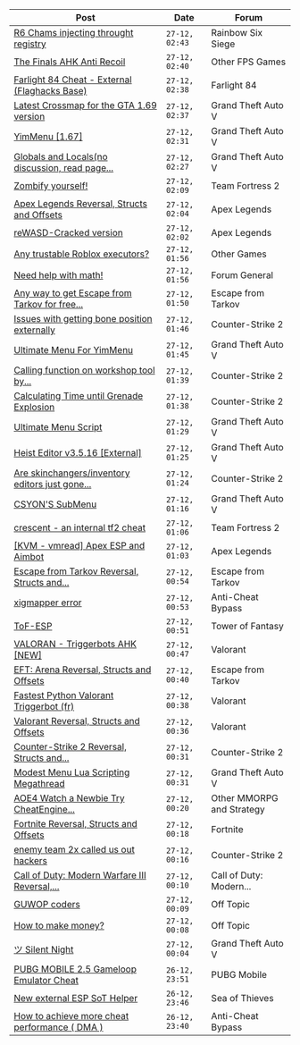 |Post|Date|Forum|
|----|----|-----|
|[R6 Chams injecting throught registry](https://www.unknowncheats.me/forum/rainbow-six-siege/594608-r6-chams-injecting-throught-registry.html)|`27-12, 02:43`|Rainbow Six Siege|
|[The Finals AHK Anti Recoil](https://www.unknowncheats.me/forum/other-fps-games/616379-finals-ahk-anti-recoil.html)|`27-12, 02:40`|Other FPS Games|
|[Farlight 84 Cheat - External (Flaghacks Base)](https://www.unknowncheats.me/forum/farlight-84-a/611333-farlight-84-cheat-external-flaghacks-base.html)|`27-12, 02:38`|Farlight 84|
|[Latest Crossmap for the GTA 1.69 version](https://www.unknowncheats.me/forum/grand-theft-auto-v/616536-crossmap-gta-1-69-version.html)|`27-12, 02:37`|Grand Theft Auto V|
|[YimMenu \[1.67\]](https://www.unknowncheats.me/forum/grand-theft-auto-v/476972-yimmenu-1-67-a.html)|`27-12, 02:31`|Grand Theft Auto V|
|[Globals and Locals(no discussion, read page...](https://www.unknowncheats.me/forum/grand-theft-auto-v/500059-globals-locals-discussion-read-page-1-a.html)|`27-12, 02:27`|Grand Theft Auto V|
|[Zombify yourself!](https://www.unknowncheats.me/forum/team-fortress-2-a/616786-zombify-yourself.html)|`27-12, 02:09`|Team Fortress 2|
|[Apex Legends Reversal, Structs and Offsets](https://www.unknowncheats.me/forum/apex-legends/319804-apex-legends-reversal-structs-offsets.html)|`27-12, 02:04`|Apex Legends|
|[reWASD-Cracked version](https://www.unknowncheats.me/forum/apex-legends/616823-rewasd-cracked-version.html)|`27-12, 02:02`|Apex Legends|
|[Any trustable Roblox executors?](https://www.unknowncheats.me/forum/other-games/616482-trustable-roblox-executors.html)|`27-12, 01:56`|Other Games|
|[Need help with math!](https://www.unknowncheats.me/forum/forum-general/615506-help-math.html)|`27-12, 01:56`|Forum General|
|[Any way to get Escape from Tarkov for free...](https://www.unknowncheats.me/forum/escape-from-tarkov/593250-escape-tarkov-free-cheap.html)|`27-12, 01:50`|Escape from Tarkov|
|[Issues with getting bone position externally](https://www.unknowncheats.me/forum/counter-strike-2-a/616586-issues-getting-bone-position-externally.html)|`27-12, 01:46`|Counter-Strike 2|
|[Ultimate Menu For YimMenu](https://www.unknowncheats.me/forum/grand-theft-auto-v/597103-ultimate-menu-yimmenu.html)|`27-12, 01:45`|Grand Theft Auto V|
|[Calling function on workshop tool by...](https://www.unknowncheats.me/forum/counter-strike-2-a/616855-calling-function-workshop-tool-external-application.html)|`27-12, 01:39`|Counter-Strike 2|
|[Calculating Time until Grenade Explosion](https://www.unknowncheats.me/forum/counter-strike-2-a/616079-calculating-time-grenade-explosion.html)|`27-12, 01:38`|Counter-Strike 2|
|[Ultimate Menu Script](https://www.unknowncheats.me/forum/grand-theft-auto-v/565688-ultimate-menu-script.html)|`27-12, 01:29`|Grand Theft Auto V|
|[Heist Editor v3.5.16 \[External\]](https://www.unknowncheats.me/forum/grand-theft-auto-v/451205-heist-editor-v3-5-16-external.html)|`27-12, 01:25`|Grand Theft Auto V|
|[Are skinchangers/inventory editors just gone...](https://www.unknowncheats.me/forum/counter-strike-2-a/616217-skinchangers-inventory-editors-gone.html)|`27-12, 01:24`|Counter-Strike 2|
|[CSYON'S SubMenu](https://www.unknowncheats.me/forum/grand-theft-auto-v/566819-csyons-submenu.html)|`27-12, 01:16`|Grand Theft Auto V|
|[crescent - an internal tf2 cheat](https://www.unknowncheats.me/forum/team-fortress-2-a/611983-crescent-internal-tf2-cheat.html)|`27-12, 01:06`|Team Fortress 2|
|[\[KVM - vmread\] Apex ESP and Aimbot](https://www.unknowncheats.me/forum/apex-legends/406426-kvm-vmread-apex-esp-aimbot.html)|`27-12, 01:03`|Apex Legends|
|[Escape from Tarkov Reversal, Structs and...](https://www.unknowncheats.me/forum/escape-from-tarkov/226519-escape-tarkov-reversal-structs-offsets.html)|`27-12, 00:54`|Escape from Tarkov|
|[xigmapper error](https://www.unknowncheats.me/forum/anti-cheat-bypass/616777-xigmapper-error.html)|`27-12, 00:53`|Anti-Cheat Bypass|
|[ToF-ESP](https://www.unknowncheats.me/forum/tower-of-fantasy/616405-tof-esp.html)|`27-12, 00:51`|Tower of Fantasy|
|[VALORAN - Triggerbots AHK \[NEW\]](https://www.unknowncheats.me/forum/valorant/615037-valoran-triggerbots-ahk.html)|`27-12, 00:47`|Valorant|
|[EFT: Arena Reversal, Structs and Offsets](https://www.unknowncheats.me/forum/escape-from-tarkov/614375-eft-arena-reversal-structs-offsets.html)|`27-12, 00:40`|Escape from Tarkov|
|[Fastest Python Valorant Triggerbot (fr)](https://www.unknowncheats.me/forum/valorant/612762-fastest-python-valorant-triggerbot-fr.html)|`27-12, 00:38`|Valorant|
|[Valorant Reversal, Structs and Offsets](https://www.unknowncheats.me/forum/valorant/385792-valorant-reversal-structs-offsets.html)|`27-12, 00:36`|Valorant|
|[Counter-Strike 2 Reversal, Structs and...](https://www.unknowncheats.me/forum/counter-strike-2-a/576077-counter-strike-2-reversal-structs-offsets.html)|`27-12, 00:31`|Counter-Strike 2|
|[Modest Menu Lua Scripting Megathread](https://www.unknowncheats.me/forum/grand-theft-auto-v/463868-modest-menu-lua-scripting-megathread.html)|`27-12, 00:31`|Grand Theft Auto V|
|[AOE4 Watch a Newbie Try CheatEngine...](https://www.unknowncheats.me/forum/other-mmorpg-and-strategy/612326-aoe4-watch-newbie-try-cheatengine-walk.html)|`27-12, 00:20`|Other MMORPG and Strategy|
|[Fortnite Reversal, Structs and Offsets](https://www.unknowncheats.me/forum/fortnite/235061-fortnite-reversal-structs-offsets.html)|`27-12, 00:18`|Fortnite|
|[enemy team 2x called us out hackers](https://www.unknowncheats.me/forum/counter-strike-2-a/616717-enemy-team-2x-called-hackers.html)|`27-12, 00:16`|Counter-Strike 2|
|[Call of Duty: Modern Warfare III Reversal,...](https://www.unknowncheats.me/forum/call-of-duty-modern-warfare-iii/605287-call-duty-modern-warfare-iii-reversal-structs-offsets.html)|`27-12, 00:10`|Call of Duty: Modern...|
|[GUWOP coders](https://www.unknowncheats.me/forum/off-topic/614870-guwop-coders.html)|`27-12, 00:09`|Off Topic|
|[How to make money?](https://www.unknowncheats.me/forum/off-topic/566649-money.html)|`27-12, 00:08`|Off Topic|
|[ツ Silent Night](https://www.unknowncheats.me/forum/grand-theft-auto-v/604599-silent-night.html)|`27-12, 00:04`|Grand Theft Auto V|
|[PUBG MOBILE 2.5 Gameloop Emulator Cheat](https://www.unknowncheats.me/forum/pubg-mobile/576303-pubg-mobile-2-5-gameloop-emulator-cheat.html)|`26-12, 23:51`|PUBG Mobile|
|[New external ESP SoT Helper](https://www.unknowncheats.me/forum/sea-of-thieves/581265-external-esp-sot-helper.html)|`26-12, 23:46`|Sea of Thieves|
|[How to achieve more cheat performance ( DMA )](https://www.unknowncheats.me/forum/anti-cheat-bypass/614808-achieve-cheat-performance-dma.html)|`26-12, 23:40`|Anti-Cheat Bypass|
